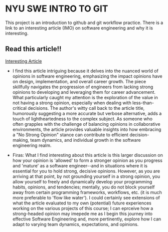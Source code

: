 
# NYU SWE INTRO TO GIT

This project is an introduction to github and git workflow practice. There is a link to an interesting article (IMO) on software engineering and why it is interesting.

## Read this article!!

[Interesting Article](https://anthony-dandrea.medium.com/the-value-of-having-no-strong-opinion-in-software-engineering-26bea1ebc181)

 - I find this article intriguing because it delves into the nuanced world of opinions in software engineering, emphasizing the impact opinions have on design, implementation, and overall career growth. The piece skillfully navigates the progression of engineers from lacking strong opinions to developing and leveraging them for career advancement. What particularly caught my attention is the exploration of the value in not having a strong opinion, especially when dealing with less-than-critical decisions. The author's witty call back to the article title, humorously suggesting a more accurate but verbose alternative, adds a touch of lightheartedness to the complex subject. As someone who often grapples with the challenge of balancing opinions in collaborative environments, the article provides valuable insights into how embracing a "No Strong Opinion" stance can contribute to efficient decision-making, team dynamics, and individual growth in the software engineering realm.

 - Firas: What I find interesting about this article is this larger discussion on how your opinion is 'allowed' to form a stronger opinion as you progress and 'mature' as a software engineer--and in situations where it is essential for you to hold strong, decisive opinions. However, as you are arriving at that point, by not grounding yourself in a strong opinion, you allow yourself to freely and dynamically develop your programming habits, opinions, and tendencies; mentally, you do not block yourself away from certain programming frameworks, workflows, etc. (it is much more preferable to 'flow like water'). I could certainly see extensions of what the article evaluated to my own (potential) future experiences working on the various projects of this course; I can eprceive how a strong-headed opinion may imepede me as I begin this journey into effective Software Engineering and, more pertinently, explore how I can adapt to varying team dynamics, expectations, and opinions.